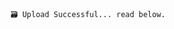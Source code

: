 ```
🗃️ Upload Successful... read below.
```
<img src="https://github.com/uhcode/uhcode/blob/main/github-metrics.svg" alt=""></img>
